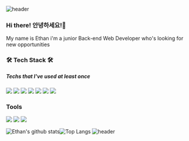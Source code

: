 
![header](https://capsule-render.vercel.app/api?type=Waving&color=auto&height=150&section=header&text=%20Welcome&fontSize=50&fontAlignY=35)
### Hi there! 안녕하세요!👋

My name is Ethan i'm a junior Back-end Web Developer who's looking for new opportunities


### 🛠 Tech Stack 🛠
##### Techs that I've used at least once    
<img src="https://img.shields.io/badge/JAVA-007396?style=flat&logo=java&logoColor=white"> <img src="https://img.shields.io/badge/Spring-6DB33F?style=flat&logo=Spring&logoColor=white"> <img src="https://img.shields.io/badge/Oracle-F80000?style=flat&logo=oracle&logoColor=white"> <img src="https://img.shields.io/badge/JavaScript-F7DF1E?style=flat&logo=javascript&logoColor=black"> <img src="https://img.shields.io/badge/jQuery-0769AD?style=flat&logo=jquery&logoColor=white"> <img src="https://img.shields.io/badge/HTML-E34F26?style=flat&logo=html5&logoColor=white"> <img src="https://img.shields.io/badge/CSS-007396?style=flat-square&logo=CSS3&logoColor=white"/></a>

### Tools
<img src="https://img.shields.io/badge/Eclipse-8A2BE2?style=flat&logo=Eclipse&logoColor=white"> <img src="https://img.shields.io/badge/Intellij-000000?style=flat&logo=IntelliJIDEA&logoColor=white"> <img src="https://img.shields.io/badge/VisualStudio-0075c6?style=flat&logo=VisualStudioCode&logoColor=white">
</center>

![Ethan's github stats](https://github-readme-stats.vercel.app/api?username=ethan3011&show_icons=true&theme=dracula)![Top Langs](https://github-readme-stats.vercel.app/api/top-langs/?username=ethan3011&layout=compact&theme=dracula)
![header](https://capsule-render.vercel.app/api?type=Waving&color=auto&height=100&section=footer)
